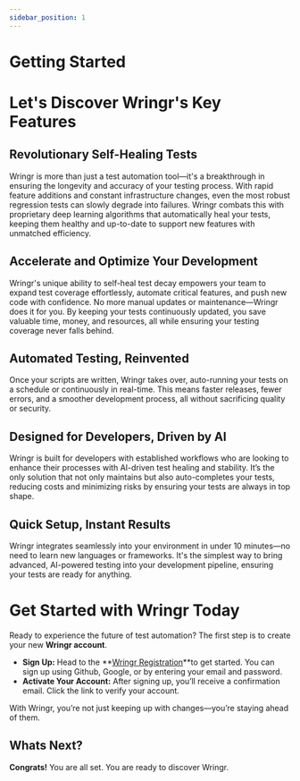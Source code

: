 ```yaml
---
sidebar_position: 1
---
```


# Getting Started

# Let's Discover Wringr's Key Features

## Revolutionary Self-Healing Tests
Wringr is more than just a test automation tool—it's a breakthrough in ensuring the longevity and accuracy of your testing process. With rapid feature additions and constant infrastructure changes, even the most robust regression tests can slowly degrade into failures. Wringr combats this with proprietary deep learning algorithms that automatically heal your tests, keeping them healthy and up-to-date to support new features with unmatched efficiency.

## Accelerate and Optimize Your Development
Wringr's unique ability to self-heal test decay empowers your team to expand test coverage effortlessly, automate critical features, and push new code with confidence. No more manual updates or maintenance—Wringr does it for you. By keeping your tests continuously updated, you save valuable time, money, and resources, all while ensuring your testing coverage never falls behind.

## Automated Testing, Reinvented
Once your scripts are written, Wringr takes over, auto-running your tests on a schedule or continuously in real-time. This means faster releases, fewer errors, and a smoother development process, all without sacrificing quality or security.

## Designed for Developers, Driven by AI
Wringr is built for developers with established workflows who are looking to enhance their processes with AI-driven test healing and stability. It’s the only solution that not only maintains but also auto-completes your tests, reducing costs and minimizing risks by ensuring your tests are always in top shape.

## Quick Setup, Instant Results
Wringr integrates seamlessly into your environment in under 10 minutes—no need to learn new languages or frameworks. It's the simplest way to bring advanced, AI-powered testing into your development pipeline, ensuring your tests are ready for anything.

# Get Started with Wringr Today

Ready to experience the future of test automation? The first step is to create your new **Wringr account**.

- **Sign Up:** Head to the **[Wringr Registration](https://keycloak.dev.Wringr.dev/realms/Wringr/protocol/openid-connect/auth?response_type=code&client_id=Wringr-client&redirect_uri=https%3A%2F%2Fdev.Wringr.dev%2Finterceptor%2Fauth%2Fv1%2Foauth2%2Fkeycloak&scope=openid+email+profile)**to get started. You can sign up using Github, Google, or by entering your email and password.
- **Activate Your Account:** After signing up, you’ll receive a confirmation email. Click the link to verify your account.

With Wringr, you’re not just keeping up with changes—you’re staying ahead of them.
## Whats Next?

 **Congrats!** You are all set. You are ready to discover Wringr.
